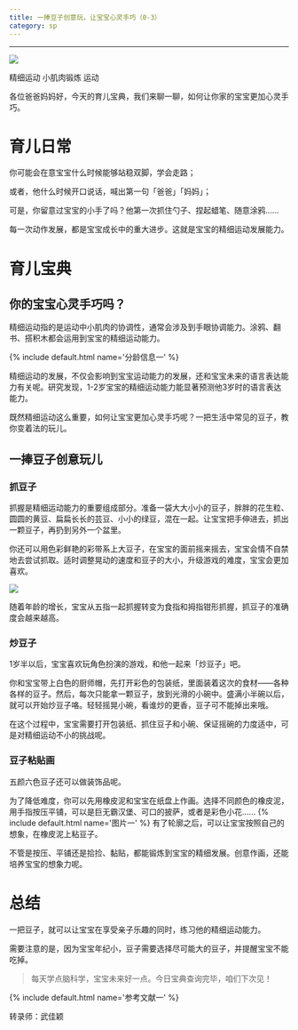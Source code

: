 ```yaml
---
title: 一捧豆子创意玩，让宝宝心灵手巧（0-3）
category: sp
---
```









---------
![](http://pics.ibrainbaby.cn/2017-08-20-sp-finemotor-0-3-pic1.jpg)

精细运动 小肌肉锻炼 运动

各位爸爸妈妈好，今天的育儿宝典，我们来聊一聊，如何让你家的宝宝更加心灵手巧。

# 育儿日常

你可能会在意宝宝什么时候能够站稳双脚，学会走路；

或者，他什么时候开口说话，喊出第一句「爸爸」「妈妈」；

可是，你留意过宝宝的小手了吗？他第一次抓住勺子、捏起蜡笔、随意涂鸦......

每一次动作发展，都是宝宝成长中的重大进步。这就是宝宝的精细运动发展能力。

# 育儿宝典

## 你的宝宝心灵手巧吗？

精细运动指的是运动中小肌肉的协调性，通常会涉及到手眼协调能力。涂鸦、翻书、搭积木都会运用到宝宝的精细运动能力。

{% include default.html name='分龄信息一' %}

精细运动的发展，不仅会影响到宝宝运动能力的发展，还和宝宝未来的语言表达能力有关呢。研究发现，1-2岁宝宝的精细运动能力能显著预测他3岁时的语言表达能力。

既然精细运动这么重要，如何让宝宝更加心灵手巧呢？一把生活中常见的豆子，教你变着法的玩儿。

## 一捧豆子创意玩儿

### 抓豆子

抓握是精细运动能力的重要组成部分。准备一袋大大小小的豆子，胖胖的花生粒、圆圆的黄豆、扁扁长长的芸豆、小小的绿豆，混在一起。让宝宝把手伸进去，抓出一颗豆子，再扔到另外一个盆里。

你还可以用色彩鲜艳的彩带系上大豆子，在宝宝的面前摇来摇去，宝宝会情不自禁地去尝试抓取。适时调整晃动的速度和豆子的大小，升级游戏的难度，宝宝会更加喜欢。

![](http://pics.ibrainbaby.cn/2017-08-20-sp-finemotor-0-3-pic2.jpg)

随着年龄的增长，宝宝从五指一起抓握转变为食指和拇指钳形抓握，抓豆子的准确度会越来越高。

### 炒豆子

1岁半以后，宝宝喜欢玩角色扮演的游戏，和他一起来「炒豆子」吧。

你和宝宝带上白色的厨师帽，先打开彩色的包装纸，里面装着这次的食材——各种各样的豆子。然后，每次只能拿一颗豆子，放到光滑的小碗中。盛满小半碗以后，就可以开始炒豆子咯。轻轻摇晃小碗，看谁炒的更香，豆子可不能掉出来哦。

在这个过程中，宝宝需要打开包装纸、抓住豆子和小碗、保证摇碗的力度适中，可是对精细运动不小的挑战呢。

### 豆子粘贴画

五颜六色豆子还可以做装饰品呢。


为了降低难度，你可以先用橡皮泥和宝宝在纸盘上作画。选择不同颜色的橡皮泥，用手指按压平铺，可以是巨无霸汉堡、可口的披萨，或者是彩色小花......
{% include default.html name='图片一' %}
有了轮廓之后，可以让宝宝按照自己的想象，在橡皮泥上粘豆子。

不管是按压、平铺还是拾捡、黏贴，都能锻炼到宝宝的精细发展。创意作画，还能培养宝宝的想象力呢。

# 总结

一把豆子，就可以让宝宝在享受亲子乐趣的同时，练习他的精细运动能力。

需要注意的是，因为宝宝年纪小，豆子需要选择尽可能大的豆子，并提醒宝宝不能吃掉。

> 每天学点脑科学，宝宝未来好一点。今日宝典查询完毕，咱们下次见！


{% include default.html name='参考文献一' %}

转录师：武佳颖